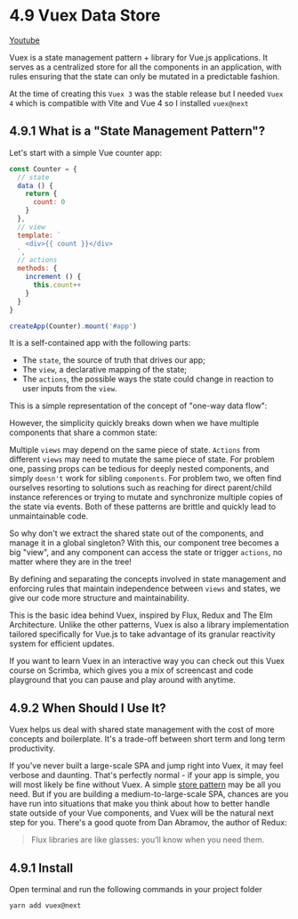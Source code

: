 # 4.9 Vuex Data Store

[Youtube](https://www.youtube.com/watch?v=LW9yIR4GoVU)

Vuex is a state management pattern + library for Vue.js applications. It serves as a centralized store for all the components in an application, with rules ensuring that the state can only be mutated in a predictable fashion.

At the time of creating this `Vuex 3` was the stable release but I needed `Vuex 4` which is compatible with Vite and Vue 4 so I installed `vuex@next`

## 4.9.1 What is a "State Management Pattern"?

Let's start with a simple Vue counter app:

```js
const Counter = {
  // state
  data () {
    return {
      count: 0
    }
  },
  // view
  template: `
    <div>{{ count }}</div>
  `,
  // actions
  methods: {
    increment () {
      this.count++
    }
  }
}

createApp(Counter).mount('#app')
```
It is a self-contained app with the following parts:

- The `state`, the source of truth that drives our app;
- The `view`, a declarative mapping of the state;
- The `actions`, the possible ways the state could change in reaction to user inputs from the `view`.

This is a simple representation of the concept of "one-way data flow":

However, the simplicity quickly breaks down when we have multiple components that share a common state:

Multiple `views` may depend on the same piece of state.
`Actions` from different `views` may need to mutate the same piece of state.
For problem one, passing props can be tedious for deeply nested components, and simply `doesn't` work for sibling `components`. For problem two, we often find ourselves resorting to solutions such as reaching for direct parent/child instance references or trying to mutate and synchronize multiple copies of the state via events. Both of these patterns are brittle and quickly lead to unmaintainable code.

So why don't we extract the shared state out of the components, and manage it in a global singleton? With this, our component tree becomes a big "view", and any component can access the state or trigger `actions`, no matter where they are in the tree!

By defining and separating the concepts involved in state management and enforcing rules that maintain independence between `views` and states, we give our code more structure and maintainability.

This is the basic idea behind Vuex, inspired by Flux, Redux and The Elm Architecture. Unlike the other patterns, Vuex is also a library implementation tailored specifically for Vue.js to take advantage of its granular reactivity system for efficient updates.

If you want to learn Vuex in an interactive way you can check out this Vuex course on Scrimba, which gives you a mix of screencast and code playground that you can pause and play around with anytime.


## 4.9.2  When Should I Use It?

Vuex helps us deal with shared state management with the cost of more concepts and boilerplate. It's a trade-off between short term and long term productivity.

If you've never built a large-scale SPA and jump right into Vuex, it may feel verbose and daunting. That's perfectly normal - if your app is simple, you will most likely be fine without Vuex. A simple [store pattern](https://v3.vuejs.org/guide/state-management.html#simple-state-management-from-scratch) may be all you need. But if you are building a medium-to-large-scale SPA, chances are you have run into situations that make you think about how to better handle state outside of your Vue components, and Vuex will be the natural next step for you. There's a good quote from Dan Abramov, the author of Redux:

> Flux libraries are like glasses: you’ll know when you need them.

## 4.9.1 Install

Open terminal and run the following commands in your project folder

```shell
yarn add vuex@next
```